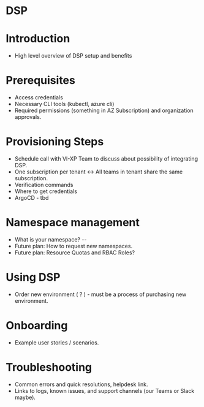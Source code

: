 # DSP
# Introduction
- High level overview of DSP setup and benefits

# Prerequisites
- Access credentials
- Necessary CLI tools (kubectl, azure cli)
- Required permissions (something in AZ Subscription) and organization approvals.

# Provisioning Steps
- Schedule call with VI-XP Team to discuss about possibility of integrating DSP.
- One subscription per tenant <-> All teams in tenant share the same subscription.
- Verification commands
- Where to get credentials
- ArgoCD - tbd

# Namespace management
- What is your namespace? <tenant>-<team>-<env>
- Future plan: How to request new namespaces.
- Future plan: Resource Quotas and RBAC Roles?

# Using DSP
- Order new environment ( ? ) - must be a process of purchasing new environment.

# Onboarding
- Example user stories / scenarios.

# Troubleshooting
- Common errors and quick resolutions, helpdesk link.
- Links to logs, known issues, and support channels (our Teams or Slack maybe).
